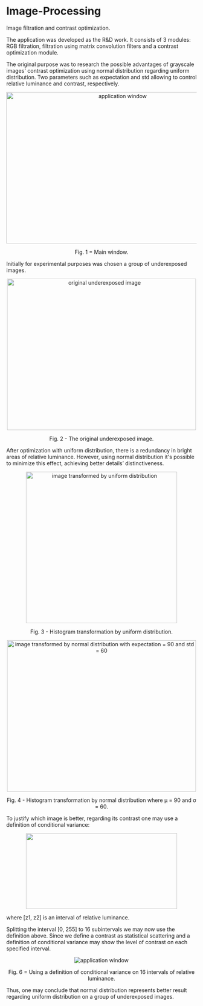 # Image-Processing
Image filtration and contrast optimization.

<p>
The application was developed as the R&D work. It consists of 3 modules: RGB filtration, filtration using matrix convolution filters and a contrast optimization module.</p> 
<p>The original purpose was to research the possible advantages of grayscale images' contrast optimization using normal distribution regarding uniform distribution. Two parameters such as expectation and std allowing to control relative luminance and contrast, respectively.</p>

<p align="center">
    <img src="https://i.imgur.com/68lt7aP.png" width="600" height = "400" alt="application window">
    <p align="center">Fig. 1 = Main window.</p>
</p>

<p> Initially for experimental purposes was chosen a group of underexposed images. </p>
<p align="center">
    <img src="https://i.imgur.com/vvRrqaG.png" width="500" height = "400" alt="original underexposed image">
    <p align="center">Fig. 2 - The original underexposed image.</p>
</p>
<p> After optimization with uniform distribution, there is a redundancy in bright areas of relative luminance. However, using normal distribution it's possible to minimize this effect, achieving better details’ distinctiveness.</p>
<p align="center">
   <img src="https://i.imgur.com/zFM5TZl.png  width="500" height = "400" alt="image transformed by uniform distribution">
   <p align="center">Fig. 3 - Histogram transformation by uniform distribution.</p>
</p>
<p align="center">
    <img src="https://i.imgur.com/0txwVZ7.png" width="500" height = "400" alt="image transformed by normal distribution with expectation = 90 and std = 60">
    <p align="center">Fig. 4 - Histogram transformation by normal distribution where µ = 90 and σ = 60.</p>
</p>

<p> To justify which image is better, regarding its contrast one may use a definition of conditional variance: </p>
<p align="center">
    <img src="https://i.imgur.com/OYDHSrO.png" width="400" height = "200"">
</p>

<p> where [z1, z2] is an interval of relative luminance.</p>
<p> Splitting the interval [0, 255] to 16 subintervals we may now use the definition above. Since we define a contrast as statistical scattering and a definition of conditional variance may show the level of contrast on  each specified interval.</p>

<p align="center">
    <img src="https://i.imgur.com/OhGb6lI.png" alt="application window">
     <p align="center">Fig. 6 = Using a definition of conditional variance on 16 intervals of relative luminance.</p>
</p>

<p> Thus, one may conclude that normal distribution represents better result regarding uniform distribution on a group of underexposed images.</p>






